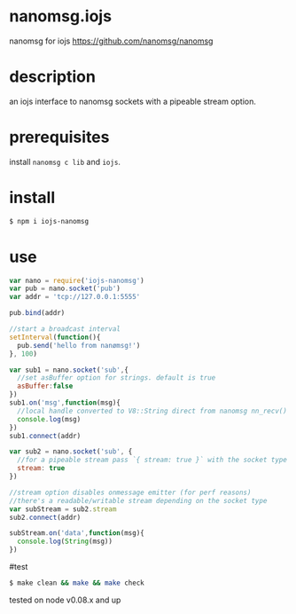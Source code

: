 # nanomsg.iojs
nanomsg for iojs  https://github.com/nanomsg/nanomsg

# description
an iojs interface to nanomsg sockets with a pipeable stream option.

# prerequisites

install `nanomsg c lib` and `iojs`.

# install
```bash
$ npm i iojs-nanomsg
```

# use
```js
var nano = require('iojs-nanomsg')
var pub = nano.socket('pub')
var addr = 'tcp://127.0.0.1:5555'

pub.bind(addr)

//start a broadcast interval
setInterval(function(){
  pub.send('hello from nanømsg!')
}, 100)

var sub1 = nano.socket('sub',{
  //set asBuffer option for strings. default is true
  asBuffer:false
})
sub1.on('msg',function(msg){
  //local handle converted to V8::String direct from nanomsg nn_recv()
  console.log(msg)
})
sub1.connect(addr)

var sub2 = nano.socket('sub', {
  //for a pipeable stream pass `{ stream: true }` with the socket type
  stream: true
})

//stream option disables onmessage emitter (for perf reasons)
//there's a readable/writable stream depending on the socket type
var subStream = sub2.stream
sub2.connect(addr)

subStream.on('data',function(msg){
  console.log(String(msg))
})
```

#test
```bash
$ make clean && make && make check
```
tested on node v0.08.x and up
